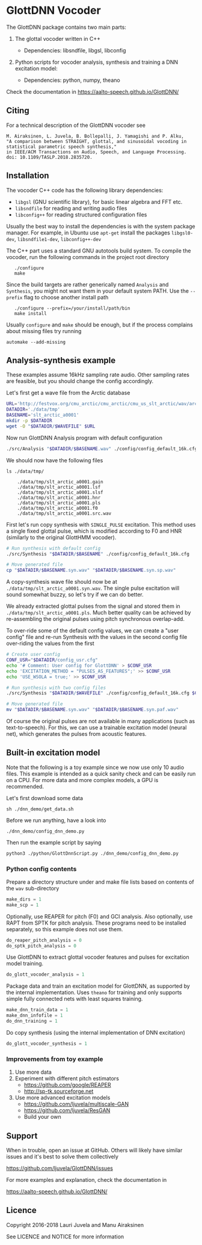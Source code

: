 # GlottDNN Vocoder

The GlottDNN package contains two main parts:

1) The glottal vocoder written in C++
   - Dependencies: libsndfile, libgsl, libconfig

2) Python scripts for vocoder analysis, synthesis and training a DNN excitation model:
   - Dependencies: python, numpy, theano


Check the documentation in https://aalto-speech.github.io/GlottDNN/   

## Citing

For a technical description of the GlottDNN vocoder see

    M. Airaksinen, L. Juvela, B. Bollepalli, J. Yamagishi and P. Alku,
    "A comparison between STRAIGHT, glottal, and sinusoidal vocoding in statistical parametric speech synthesis,"
    in IEEE/ACM Transactions on Audio, Speech, and Language Processing.
    doi: 10.1109/TASLP.2018.2835720. 

## Installation

The vocoder C++ code has the following library dependencies:
- `libgsl` (GNU scientific library), for basic linear algebra and FFT etc.
- `libsndfile` for reading and writing audio files
- `libconfig++` for reading structured configuration files

Usually the best way to install the dependencies is with the system package manager. For example, in Ubuntu use `apt-get` install the packages `libgsl0-dev`, `libsndfile1-dev`, `libconfig++-dev`

The C++ part uses a standard GNU autotools build system. To compile the vocoder, run the following commands in the project root directory
``` shell
   ./configure
   make
```

Since the build targets are rather generically named `Analysis` and `Synthesis`, you might not want them in your default system PATH. Use the `--prefix` flag to choose another install path
``` shell
   ./configure --prefix=/your/install/path/bin
   make install
```

Usually `configure` and `make` should be enough, but if the process complains about missing files try running 
```
automake --add-missing
```

## Analysis-synthesis example

These examples assume 16kHz sampling rate audio. Other sampling rates are feasible, but you should change the config accordingly.  


Let's first get a wave file from the Arctic database
``` bash 
URL='http://festvox.org/cmu_arctic/cmu_arctic/cmu_us_slt_arctic/wav/arctic_a0001.wav'
DATADIR='./data/tmp'
BASENAME='slt_arctic_a0001'
mkdir -p $DATADIR
wget -O "$DATADIR/$WAVEFILE" $URL
```

Now run GlottDNN Analysis program with default configuration
``` bash
./src/Analysis "$DATADIR/$BASENAME.wav" ./config/config_default_16k.cfg
```

We should now have the following files 

```
ls ./data/tmp/ 

    ./data/tmp/slt_arctic_a0001.gain
    ./data/tmp/slt_arctic_a0001.lsf
    ./data/tmp/slt_arctic_a0001.slsf
    ./data/tmp/slt_arctic_a0001.hnr
    ./data/tmp/slt_arctic_a0001.pls
    ./data/tmp/slt_arctic_a0001.f0
    ./data/tmp/slt_arctic_a0001.src.wav
```

First let's run copy synthesis with `SINGLE_PULSE` excitation. This method uses a single fixed glottal pulse, which is modified according to F0 and HNR (similarly to the original GlottHMM vocoder).

``` bash
# Run synthesis with default config
./src/Synthesis "$DATADIR/$BASENAME" ./config/config_default_16k.cfg

# Move generated file
cp "$DATADIR/$BASENAME.syn.wav" "$DATADIR/$BASENAME.syn.sp.wav"    
```

A copy-synthesis wave file should now be at `./data/tmp/slt_arctic_a0001.syn.wav`.
The single pulse excitation will sound somewhat buzzy, so let's try if we can do better.

 We already extracted glottal pulses from the signal and stored them in `./data/tmp/slt_arctic_a0001.pls`. 
 Much better quality can be achieved by re-assembling the original pulses using pitch synchronous overlap-add. 

To over-ride some of the default config values, we can create a "user config" file and re-run Synthesis with the values in the second config file over-riding the values from the first

``` bash
# Create user config
CONF_USR="$DATADIR/config_usr.cfg"
echo '# Comment: User config for GlottDNN' > $CONF_USR  
echo 'EXCITATION_METHOD = "PULSES_AS_FEATURES";' >> $CONF_USR
echo 'USE_WSOLA = true;' >> $CONF_USR

# Run synthesis with two config files
./src/Synthesis "$DATADIR/$WAVEFILE" ./config/config_default_16k.cfg $CONF_USR

# Move generated file
mv "$DATADIR/$BASENAME.syn.wav" "$DATADIR/$BASENAME.syn.paf.wav"       
```

Of course the original pulses are not available in many applications (such as text-to-speech). For this, we can use a trainable excitation model (neural net), which generates the pulses from acoustic features.

## Built-in excitation model 

 Note that the following is a toy example since we now use only 10 audio files. This example is intended as a quick sanity check and can be easily run on a CPU. For more data and more complex models, a GPU is recommended.

Let's first download some data
```
sh ./dnn_demo/get_data.sh
```

Before we run anything, have a look into
```
./dnn_demo/config_dnn_demo.py
```

Then run the example script by saying
``` bash
python3 ./python/GlottDnnScript.py ./dnn_demo/config_dnn_demo.py
```

### Python config contents
Prepare a directory structure under and make file lists based on contents of the `wav` sub-directory
``` python
make_dirs = 1
make_scp = 1
```

Optionally, use REAPER for pitch (F0) and GCI analysis. 
Also optionally, use RAPT from SPTK for pitch analysis. These programs need to be installed separately, so this example does not use them. 

``` python
do_reaper_pitch_analysis = 0
do_sptk_pitch_analysis = 0
```

Use GlottDNN to extract glottal vocoder features and pulses for  excitation model training.
``` python
do_glott_vocoder_analysis = 1
```

Package data and train an excitation model for GlottDNN, as supported by the internal implementation. Uses `theano` for training and only supports simple fully connected nets with least squares training.
``` python
make_dnn_train_data = 1
make_dnn_infofile = 1
do_dnn_training = 1
```

Do copy synthesis (using the internal implementation of DNN excitation)
``` python
do_glott_vocoder_synthesis = 1
```

### Improvements from toy example

1) Use more data
2) Experiment with different pitch estimators
    - https://github.com/google/REAPER
    - http://sp-tk.sourceforge.net
3) Use more advanced excitation models
    - https://github.com/ljuvela/multiscale-GAN
    - https://github.com/ljuvela/ResGAN
    - Build your own

## Support

When in trouble, open an issue at GitHub. Others will likely have similar issues and it's best to solve them collectively

https://github.com/ljuvela/GlottDNN/issues

For more examples and explanation, check the documentation in

https://aalto-speech.github.io/GlottDNN/ 

## Licence

Copyright 2016-2018 Lauri Juvela and Manu Airaksinen

See LICENCE and NOTICE for more information